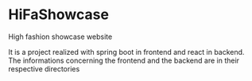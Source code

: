 # HiFaShowcase

High fashion showcase website 

It is a project realized with spring boot in frontend and react in backend.
The informations concerning the frontend and the backend are in their respective directories
